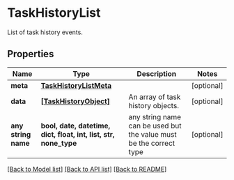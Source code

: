 # TaskHistoryList

List of task history events.

## Properties
Name | Type | Description | Notes
------------ | ------------- | ------------- | -------------
**meta** | [**TaskHistoryListMeta**](TaskHistoryListMeta.md) |  | [optional] 
**data** | [**[TaskHistoryObject]**](TaskHistoryObject.md) | An array of task history objects. | [optional] 
**any string name** | **bool, date, datetime, dict, float, int, list, str, none_type** | any string name can be used but the value must be the correct type | [optional]

[[Back to Model list]](../README.md#documentation-for-models) [[Back to API list]](../README.md#documentation-for-api-endpoints) [[Back to README]](../README.md)


